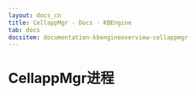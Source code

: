 ```yaml
---
layout: docs_cn
title: CellappMgr · Docs · KBEngine
tab: docs
docsitem: documentation-kbengineoverview-cellappmgr
---
```


CellappMgr进程
====================


